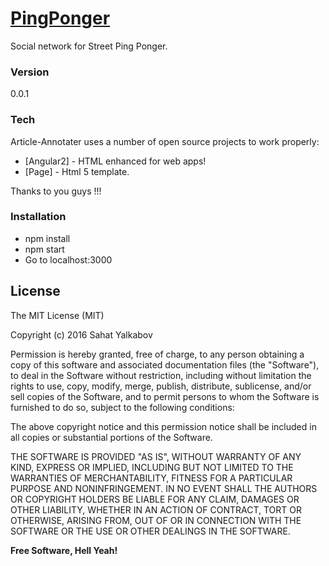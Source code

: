 # [PingPonger](https://github.com/lowdev/pingponger/)

Social network for Street Ping Ponger.

### Version
0.0.1

### Tech
Article-Annotater uses a number of open source projects to work properly:

* [Angular2] - HTML enhanced for web apps!
* [Page] - Html 5 template.

Thanks to you guys !!!

### Installation
- npm install
- npm start
- Go to localhost:3000

## License

The MIT License (MIT)

Copyright (c) 2016 Sahat Yalkabov

Permission is hereby granted, free of charge, to any person obtaining a copy of
this software and associated documentation files (the "Software"), to deal in
the Software without restriction, including without limitation the rights to
use, copy, modify, merge, publish, distribute, sublicense, and/or sell copies of
the Software, and to permit persons to whom the Software is furnished to do so,
subject to the following conditions:

The above copyright notice and this permission notice shall be included in all
copies or substantial portions of the Software.

THE SOFTWARE IS PROVIDED "AS IS", WITHOUT WARRANTY OF ANY KIND, EXPRESS OR
IMPLIED, INCLUDING BUT NOT LIMITED TO THE WARRANTIES OF MERCHANTABILITY, FITNESS
FOR A PARTICULAR PURPOSE AND NONINFRINGEMENT. IN NO EVENT SHALL THE AUTHORS OR
COPYRIGHT HOLDERS BE LIABLE FOR ANY CLAIM, DAMAGES OR OTHER LIABILITY, WHETHER
IN AN ACTION OF CONTRACT, TORT OR OTHERWISE, ARISING FROM, OUT OF OR IN
CONNECTION WITH THE SOFTWARE OR THE USE OR OTHER DEALINGS IN THE SOFTWARE.


**Free Software, Hell Yeah!**